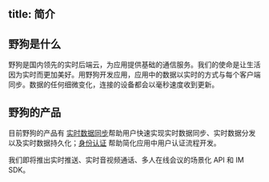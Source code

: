 title:  简介
---

## 野狗是什么
野狗是国内领先的实时后端云，为应用提供基础的通信服务。我们的使命是让生活因为实时而更加美好。用野狗开发应用，应用中的数据以实时的方式与每个客户端同步。数据的任何细微变化，连接的设备都会以毫秒速度收到更新。 


## 野狗的产品
目前野狗的产品有 [实时数据同步](/overview/sync.html)帮助用户快速实现实时数据同步、实时数据分发以及实时数据持久化；[身份认证](/overview/auth.html) 帮助简化应用中用户认证流程开发。

我们即将推出实时推送、实时音视频通话、多人在线会议的场景化 API 和 IM SDK。



